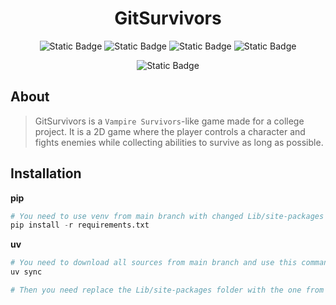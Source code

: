 <div align="center">
    <h1>
    GitSurvivors
    </h1>

![Static Badge](https://badgen.net/badge/icon/windows?icon=windows&label)
![Static Badge](https://badgen.net/static/Python/3.12+/blue)
![Static Badge](https://badgen.net/badge/Pygame/2.6.1/blue)
![Static Badge](https://badgen.net/badge/Thorpy/2.1.11/blue)

![Static Badge](https://badgen.net/github/last-commit/Brain4ess/GitSurvivors)

</div>

## About
> GitSurvivors is a `Vampire Survivors`-like game made for a college project. It is a 2D game where the player controls a character and fights enemies while collecting abilities to survive as long as possible.


## Installation

**pip**
```Python
# You need to use venv from main branch with changed Lib/site-packages because of library changing in project
pip install -r requirements.txt
```

**uv**
```Python
# You need to download all sources from main branch and use this command in the root folder
uv sync

# Then you need replace the Lib/site-packages folder with the one from main branch because of library changing in project
```

